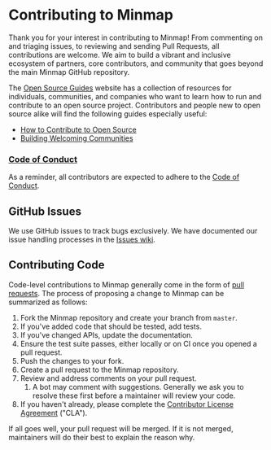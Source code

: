 # Contributing to Minmap

Thank you for your interest in contributing to Minmap! From commenting on and triaging issues, to reviewing and sending Pull Requests, all contributions are welcome. We aim to build a vibrant and inclusive ecosystem of partners, core contributors, and community that goes beyond the main Minmap GitHub repository.

The [Open Source Guides](https://opensource.guide/) website has a collection of resources for individuals, communities, and companies who want to learn how to run and contribute to an open source project. Contributors and people new to open source alike will find the following guides especially useful:

* [How to Contribute to Open Source](https://opensource.guide/how-to-contribute/)
* [Building Welcoming Communities](https://opensource.guide/building-community/)


### [Code of Conduct](https://github.com/mechazod/minmap/blob/master/CODE_OF_CONDUCT.md)

As a reminder, all contributors are expected to adhere to the [Code of Conduct](https://github.com/mechazod/minmap/blob/master/CODE_OF_CONDUCT.md).

## GitHub Issues

We use GitHub issues to track bugs exclusively. We have documented our issue handling processes in the [Issues wiki](https://github.com/mechazod/minmap/issues).

## Contributing Code

Code-level contributions to Minmap generally come in the form of [pull requests](https://help.github.com/en/articles/about-pull-requests). The process of proposing a change to Minmap can be summarized as follows:

1. Fork the Minmap repository and create your branch from `master`.
2. If you've added code that should be tested, add tests.
3. If you've changed APIs, update the documentation.
4. Ensure the test suite passes, either locally or on CI once you opened a pull request.
5. Push the changes to your fork.
6. Create a pull request to the Minmap repository.
7. Review and address comments on your pull request.
    1. A bot may comment with suggestions. Generally we ask you to resolve these first before a maintainer will review your code.
8. If you haven't already, please complete the [Contributor License Agreement](https://en.wikipedia.org/wiki/Contributor_License_Agreement) ("CLA").

If all goes well, your pull request will be merged. If it is not merged, maintainers will do their best to explain the reason why.
